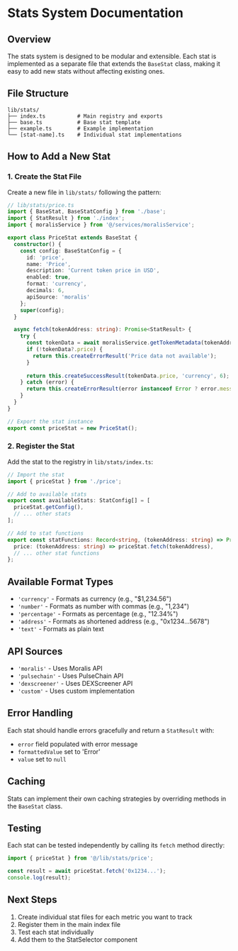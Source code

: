 # Stats System Documentation

## Overview

The stats system is designed to be modular and extensible. Each stat is implemented as a separate file that extends the `BaseStat` class, making it easy to add new stats without affecting existing ones.

## File Structure

```
lib/stats/
├── index.ts          # Main registry and exports
├── base.ts           # Base stat template
├── example.ts        # Example implementation
└── [stat-name].ts    # Individual stat implementations
```

## How to Add a New Stat

### 1. Create the Stat File

Create a new file in `lib/stats/` following the pattern:

```typescript
// lib/stats/price.ts
import { BaseStat, BaseStatConfig } from './base';
import { StatResult } from './index';
import { moralisService } from '@/services/moralisService';

export class PriceStat extends BaseStat {
  constructor() {
    const config: BaseStatConfig = {
      id: 'price',
      name: 'Price',
      description: 'Current token price in USD',
      enabled: true,
      format: 'currency',
      decimals: 6,
      apiSource: 'moralis'
    };
    super(config);
  }

  async fetch(tokenAddress: string): Promise<StatResult> {
    try {
      const tokenData = await moralisService.getTokenMetadata(tokenAddress);
      if (!tokenData?.price) {
        return this.createErrorResult('Price data not available');
      }
      
      return this.createSuccessResult(tokenData.price, 'currency', 6);
    } catch (error) {
      return this.createErrorResult(error instanceof Error ? error.message : 'Failed to fetch price');
    }
  }
}

// Export the stat instance
export const priceStat = new PriceStat();
```

### 2. Register the Stat

Add the stat to the registry in `lib/stats/index.ts`:

```typescript
// Import the stat
import { priceStat } from './price';

// Add to available stats
export const availableStats: StatConfig[] = [
  priceStat.getConfig(),
  // ... other stats
];

// Add to stat functions
export const statFunctions: Record<string, (tokenAddress: string) => Promise<StatResult>> = {
  price: (tokenAddress: string) => priceStat.fetch(tokenAddress),
  // ... other stat functions
};
```

## Available Format Types

- `'currency'` - Formats as currency (e.g., "$1,234.56")
- `'number'` - Formats as number with commas (e.g., "1,234")
- `'percentage'` - Formats as percentage (e.g., "12.34%")
- `'address'` - Formats as shortened address (e.g., "0x1234...5678")
- `'text'` - Formats as plain text

## API Sources

- `'moralis'` - Uses Moralis API
- `'pulsechain'` - Uses PulseChain API
- `'dexscreener'` - Uses DEXScreener API
- `'custom'` - Uses custom implementation

## Error Handling

Each stat should handle errors gracefully and return a `StatResult` with:
- `error` field populated with error message
- `formattedValue` set to 'Error'
- `value` set to `null`

## Caching

Stats can implement their own caching strategies by overriding methods in the `BaseStat` class.

## Testing

Each stat can be tested independently by calling its `fetch` method directly:

```typescript
import { priceStat } from '@/lib/stats/price';

const result = await priceStat.fetch('0x1234...');
console.log(result);
```

## Next Steps

1. Create individual stat files for each metric you want to track
2. Register them in the main index file
3. Test each stat individually
4. Add them to the StatSelector component 
